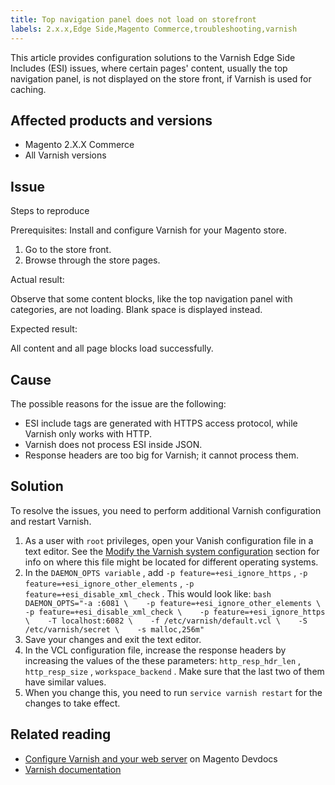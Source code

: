 ```yaml
---
title: Top navigation panel does not load on storefront
labels: 2.x.x,Edge Side,Magento Commerce,troubleshooting,varnish
---
```


This article provides configuration solutions to the Varnish Edge Side Includes (ESI) issues, where certain pages' content, usually the top navigation panel, is not displayed on the store front, if Varnish is used for caching.

## Affected products and versions

* Magento 2.X.X Commerce
* All Varnish versions

## Issue

 <span class="wysiwyg-underline">Steps to reproduce</span>

Prerequisites: Install and configure Varnish for your Magento store.

1. Go to the store front.
1. Browse through the store pages.

 <span class="wysiwyg-underline">Actual result:</span>

Observe that some content blocks, like the top navigation panel with categories, are not loading. Blank space is displayed instead.

 <span class="wysiwyg-underline">Expected result:</span>

All content and all page blocks load successfully.

## Cause

The possible reasons for the issue are the following:

* ESI include tags are generated with HTTPS access protocol, while Varnish only works with HTTP.
* Varnish does not process ESI inside JSON.
* Response headers are too big for Varnish; it cannot process them.

## Solution

To resolve the issues, you need to perform additional Varnish configuration and restart Varnish.

1. As a user with `root` privileges, open your Vanish configuration file in a text editor. See the [Modify the Varnish system configuration](https://devdocs.magento.com/guides/v2.3/config-guide/varnish/config-varnish-configure.html#config-varnish-config-sysvcl) section for info on where this file might be located for different operating systems.
1. In the `DAEMON_OPTS variable` , add `-p feature=+esi_ignore_https` , `-p  feature=+esi_ignore_other_elements` , `-p  feature=+esi_disable_xml_check` . This would look like:    ```bash    DAEMON_OPTS="-a :6081 \    -p feature=+esi_ignore_other_elements \    -p feature=+esi_disable_xml_check \    -p feature=+esi_ignore_https \    -T localhost:6082 \    -f /etc/varnish/default.vcl \    -S /etc/varnish/secret \    -s malloc,256m"    ```    
1. Save your changes and exit the text editor.
1. In the VCL configuration file, increase the response headers by increasing the values of the these parameters: `http_resp_hdr_len` , `http_resp_size` , `workspace_backend` . Make sure that the last two of them have similar values.
1. When you change this, you need to run `service varnish restart` for the changes to take effect.

## Related reading

* [Configure Varnish and your web server](https://devdocs.magento.com/guides/v2.3/config-guide/varnish/config-varnish-configure.html#config-varnish-config-sysvcl) on Magento Devdocs
* [Varnish documentation](https://varnish-cache.org/docs/5.1/reference/index.html)
